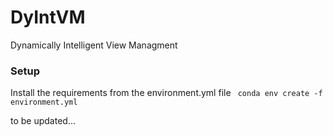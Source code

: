 # DyIntVM
Dynamically Intelligent View Managment

### Setup       
Install the requirements from the environment.yml file
` conda env create -f environment.yml`

to be updated...

